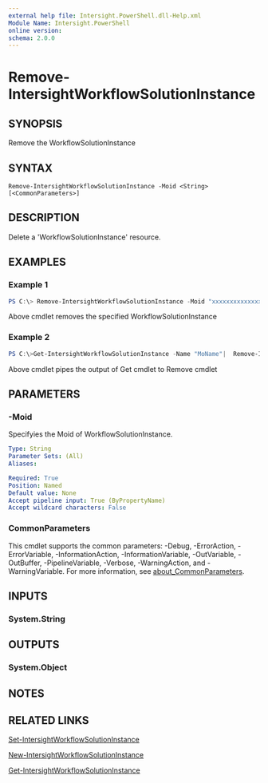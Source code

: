 ```yaml
---
external help file: Intersight.PowerShell.dll-Help.xml
Module Name: Intersight.PowerShell
online version:
schema: 2.0.0
---
```


# Remove-IntersightWorkflowSolutionInstance

## SYNOPSIS
Remove the WorkflowSolutionInstance

## SYNTAX

```
Remove-IntersightWorkflowSolutionInstance -Moid <String> [<CommonParameters>]
```

## DESCRIPTION
Delete a &apos;WorkflowSolutionInstance&apos; resource.

## EXAMPLES

### Example 1
```powershell
PS C:\> Remove-IntersightWorkflowSolutionInstance -Moid "xxxxxxxxxxxxxxxxxxxxxxxxxxx"
```
Above cmdlet removes the specified WorkflowSolutionInstance 

### Example 2
```powershell
PS C:\>Get-IntersightWorkflowSolutionInstance -Name "MoName"|  Remove-IntersightWorkflowSolutionInstance
```
Above cmdlet pipes the output of Get cmdlet to Remove cmdlet

## PARAMETERS

### -Moid
Specifyies the Moid of WorkflowSolutionInstance.

```yaml
Type: String
Parameter Sets: (All)
Aliases:

Required: True
Position: Named
Default value: None
Accept pipeline input: True (ByPropertyName)
Accept wildcard characters: False
```

### CommonParameters
This cmdlet supports the common parameters: -Debug, -ErrorAction, -ErrorVariable, -InformationAction, -InformationVariable, -OutVariable, -OutBuffer, -PipelineVariable, -Verbose, -WarningAction, and -WarningVariable. For more information, see [about_CommonParameters](http://go.microsoft.com/fwlink/?LinkID=113216).

## INPUTS

### System.String

## OUTPUTS

### System.Object
## NOTES

## RELATED LINKS

[Set-IntersightWorkflowSolutionInstance](./Set-IntersightWorkflowSolutionInstance.md)

[New-IntersightWorkflowSolutionInstance](./New-IntersightWorkflowSolutionInstance.md)

[Get-IntersightWorkflowSolutionInstance](./Get-IntersightWorkflowSolutionInstance.md)

